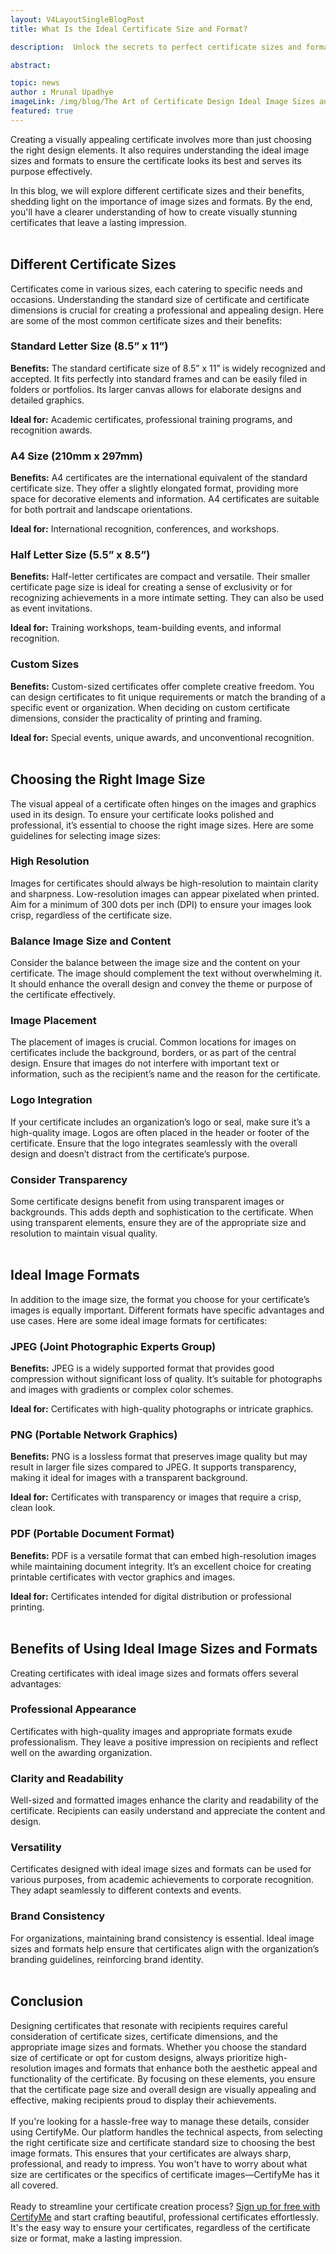 ```yaml
---
layout: V4LayoutSingleBlogPost
title: What Is the Ideal Certificate Size and Format?

description:  Unlock the secrets to perfect certificate sizes and formats with our guide — discover the optimal certificate sizes and file types for a polished, professional design.

abstract: 

topic: news
author : Mrunal Upadhye
imageLink: /img/blog/The Art of Certificate Design Ideal Image Sizes and Benefits.png
featured: true
---
```


Creating a visually appealing certificate involves more than just choosing the right design elements. It also requires understanding the ideal image sizes and formats to ensure the certificate looks its best and serves its purpose effectively.

In this blog, we will explore different certificate sizes and their benefits, shedding light on the importance of image sizes and formats. By the end, you'll have a clearer understanding of how to create visually stunning certificates that leave a lasting impression.
<br>
<br>

## Different Certificate Sizes 

Certificates come in various sizes, each catering to specific needs and occasions. Understanding the standard size of certificate and certificate dimensions is crucial for creating a professional and appealing design. Here are some of the most common certificate sizes and their benefits:

### Standard Letter Size (8.5” x 11”) 
 
<b>Benefits:</b> The standard certificate size of 8.5” x 11” is widely recognized and accepted. It fits perfectly into standard frames and can be easily filed in folders or portfolios. Its larger canvas allows for elaborate designs and detailed graphics.  

<b>Ideal for:</b> Academic certificates, professional training programs, and recognition awards.

### A4 Size (210mm x 297mm) 

<b>Benefits:</b>  A4 certificates are the international equivalent of the standard certificate size. They offer a slightly elongated format, providing more space for decorative elements and information. A4 certificates are suitable for both portrait and landscape orientations.  

<b>Ideal for:</b> International recognition, conferences, and workshops.

### Half Letter Size (5.5” x 8.5”) 
 
<b>Benefits:</b> Half-letter certificates are compact and versatile. Their smaller certificate page size is ideal for creating a sense of exclusivity or for recognizing achievements in a more intimate setting. They can also be used as event invitations.  

<b>Ideal for:</b> Training workshops, team-building events, and informal recognition.

### Custom Sizes 

 <b>Benefits:</b> Custom-sized certificates offer complete creative freedom. You can design certificates to fit unique requirements or match the branding of a specific event or organization. When deciding on custom certificate dimensions, consider the practicality of printing and framing.  

<b>Ideal for:</b> Special events, unique awards, and unconventional recognition.
<br>
<br>

## Choosing the Right Image Size

The visual appeal of a certificate often hinges on the images and graphics used in its design. To ensure your certificate looks polished and professional, it’s essential to choose the right image sizes. Here are some guidelines for selecting image sizes:

### High Resolution 

Images for certificates should always be high-resolution to maintain clarity and sharpness. Low-resolution images can appear pixelated when printed. Aim for a minimum of 300 dots per inch (DPI) to ensure your images look crisp, regardless of the certificate size.

### Balance Image Size and Content 

Consider the balance between the image size and the content on your certificate. The image should complement the text without overwhelming it. It should enhance the overall design and convey the theme or purpose of the certificate effectively.

### Image Placement 

The placement of images is crucial. Common locations for images on certificates include the background, borders, or as part of the central design. Ensure that images do not interfere with important text or information, such as the recipient’s name and the reason for the certificate.

### Logo Integration 

If your certificate includes an organization’s logo or seal, make sure it’s a high-quality image. Logos are often placed in the header or footer of the certificate. Ensure that the logo integrates seamlessly with the overall design and doesn’t distract from the certificate’s purpose.

### Consider Transparency 

Some certificate designs benefit from using transparent images or backgrounds. This adds depth and sophistication to the certificate. When using transparent elements, ensure they are of the appropriate size and resolution to maintain visual quality.
<br>
<br>
## Ideal Image Formats

In addition to the image size, the format you choose for your certificate’s images is equally important. Different formats have specific advantages and use cases. Here are some ideal image formats for certificates:
### JPEG (Joint Photographic Experts Group) 

<b>Benefits:</b> JPEG is a widely supported format that provides good compression without significant loss of quality. It’s suitable for photographs and images with gradients or complex color schemes.  

<b>Ideal for:</b> Certificates with high-quality photographs or intricate graphics.


### PNG (Portable Network Graphics) 

<b>Benefits:</b> PNG is a lossless format that preserves image quality but may result in larger file sizes compared to JPEG. It supports transparency, making it ideal for images with a transparent background.  

<b>Ideal for:</b> Certificates with transparency or images that require a crisp, clean look.

### PDF (Portable Document Format) 

<b>Benefits:</b> PDF is a versatile format that can embed high-resolution images while maintaining document integrity. It’s an excellent choice for creating printable certificates with vector graphics and images.  

<b>Ideal for:</b> Certificates intended for digital distribution or professional printing.
<br>
<br>

## Benefits of Using Ideal Image Sizes and Formats

Creating certificates with ideal image sizes and formats offers several advantages:

### Professional Appearance 

Certificates with high-quality images and appropriate formats exude professionalism. They leave a positive impression on recipients and reflect well on the awarding organization.
### Clarity and Readability 

Well-sized and formatted images enhance the clarity and readability of the certificate. Recipients can easily understand and appreciate the content and design.
### Versatility 

Certificates designed with ideal image sizes and formats can be used for various purposes, from academic achievements to corporate recognition. They adapt seamlessly to different contexts and events.
### Brand Consistency  
For organizations, maintaining brand consistency is essential. Ideal image sizes and formats help ensure that certificates align with the organization’s branding guidelines, reinforcing brand identity.
<br>
<br>

## Conclusion

Designing certificates that resonate with recipients requires careful consideration of certificate sizes, certificate dimensions, and the appropriate image sizes and formats. Whether you choose the standard size of certificate or opt for custom designs, always prioritize high-resolution images and formats that enhance both the aesthetic appeal and functionality of the certificate. By focusing on these elements, you ensure that the certificate page size and overall design are visually appealing and effective, making recipients proud to display their achievements.
<br>
<br>
If you're looking for a hassle-free way to manage these details, consider using CertifyMe. Our platform handles the technical aspects, from selecting the right certificate size and certificate standard size to choosing the best image formats. This ensures that your certificates are always sharp, professional, and ready to impress. You won't have to worry about what size are certificates or the specifics of certificate images—CertifyMe has it all covered.
<br>
<br>
Ready to streamline your certificate creation process? <a href="https://www.certifyme.online/">Sign up for free with CertifyMe</a> and start crafting beautiful, professional certificates effortlessly. It's the easy way to ensure your certificates, regardless of the certificate size or format, make a lasting impression.


